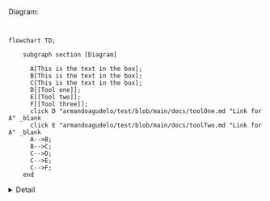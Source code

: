 
Diagram:

```mermaid


flowchart TD;

    subgraph section [Diagram]

      A[This is the text in the box];
      B[This is the text in the box];
      C[This is the text in the box];
      D[[Tool one]];
      E[[Tool two]];
      F[[Tool three]];
      click D "armandoagudelo/test/blob/main/docs/toolOne.md "Link for A" _blank
      click E "armandoagudelo/test/blob/main/docs/toolTwo.md "Link for A" _blank
      A-->B;
      B-->C;
      C-->D;
      C-->E;
      C-->F;
    end
```


<details><summary>Detail</summary>

#### Another section
<p>
Integer iaculis cursus lacus, commodo cursus lorem imperdiet eu. Quisque a dolor vestibulum, dapibus erat vitae, lacinia elit. Nam aliquam ipsum nec lacus condimentum porta. Maecenas scelerisque suscipit libero, eget sollicitudin dui eleifend sed. Suspendisse sagittis ipsum vel risus ullamcorper, non pharetra nisl fermentum. Pellentesque habitant morbi tristique senectus et netus et malesuada fames ac turpis egestas. Nulla vehicula augue vel eros malesuada, eu accumsan erat imperdiet. 
</p>
</details>
